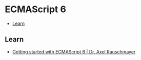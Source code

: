 ECMAScript 6
===

- [Learn](#learn)

## Learn
- [Getting started with ECMAScript 6 | Dr. Axel Rauschmayer](http://www.2ality.com/2015/08/getting-started-es6.html)
